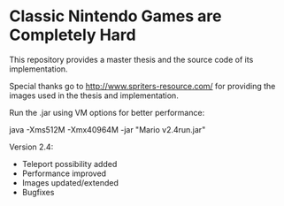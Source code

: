 # Classic Nintendo Games are Completely Hard
This repository provides a master thesis and the source code of its implementation. 

Special thanks go to http://www.spriters-resource.com/ for providing the images used in the thesis and implementation. 

Run the .jar using VM options for better performance: 

java -Xms512M -Xmx40964M -jar "Mario v2.4run.jar"

Version 2.4:
* Teleport possibility added
* Performance improved
* Images updated/extended
* Bugfixes
